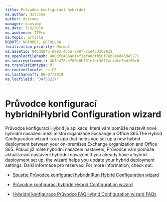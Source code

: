 ```yaml
---
title: Průvodce konfigurací hybridní
ms.author: dstrome
author: dstrome
manager: dansimp
ms.date: 5/3/2018
ms.audience: ITPro
ms.topic: article
ROBOTS: NOINDEX, NOFOLLOW
localization_priority: Normal
ms.assetid: 94bdd043-be92-435e-8e0f-7ce453368919
ms.openlocfilehash: 480dfc466a8f4f3ef40cfb50f76b8e6d46d45771
ms.sourcegitcommit: 4b7e478ce700c0b781efec3857ac4dce5bdf00c6
ms.translationtype: MT
ms.contentlocale: cs-CZ
ms.lasthandoff: 06/07/2019
ms.locfileid: "34755217"
---
```

# <a name="hybrid-configuration-wizard"></a><span data-ttu-id="882bd-102">Průvodce konfigurací hybridní</span><span class="sxs-lookup"><span data-stu-id="882bd-102">Hybrid Configuration wizard</span></span>

<span data-ttu-id="882bd-103">Průvodce konfigurací Hybrid je aplikace, která vám pomůže nastavit nové hybridní nasazení mezi místní organizace Exchange a Office 365.</span><span class="sxs-lookup"><span data-stu-id="882bd-103">The Hybrid Configuration wizard is an app that helps you set up a new hybrid deployment between your on-premises Exchange organization and Office 365.</span></span> <span data-ttu-id="882bd-104">Pokud již máte hybridní nasazení nastavení, Průvodce vám pomůže aktualizovat nastavení hybridní nasazení.</span><span class="sxs-lookup"><span data-stu-id="882bd-104">If you already have a hybrid deployment set up, the wizard helps you update your hybrid deployment settings.</span></span> <span data-ttu-id="882bd-105">Další informace pro rezervaci:</span><span class="sxs-lookup"><span data-stu-id="882bd-105">For more information, check out:</span></span>
  
- [<span data-ttu-id="882bd-106">Spusťte Průvodce konfigurací hybridní</span><span class="sxs-lookup"><span data-stu-id="882bd-106">Run Hybrid Configuration wizard</span></span>](https://technet.microsoft.com/library/mt595788%28v=exchg.150%29.aspx)
    
- [<span data-ttu-id="882bd-107">Průvodce konfigurací hybridní</span><span class="sxs-lookup"><span data-stu-id="882bd-107">Hybrid Configuration wizard</span></span>](https://technet.microsoft.com/library/hh529921%28v=exchg.150%29.aspx)
    
- [<span data-ttu-id="882bd-108">Hybridní konfigurace Průvodce FAQ</span><span class="sxs-lookup"><span data-stu-id="882bd-108">Hybrid Configuration wizard FAQs</span></span>](https://technet.microsoft.com/library/mt488940%28v=exchg.150%29.aspx)
    

